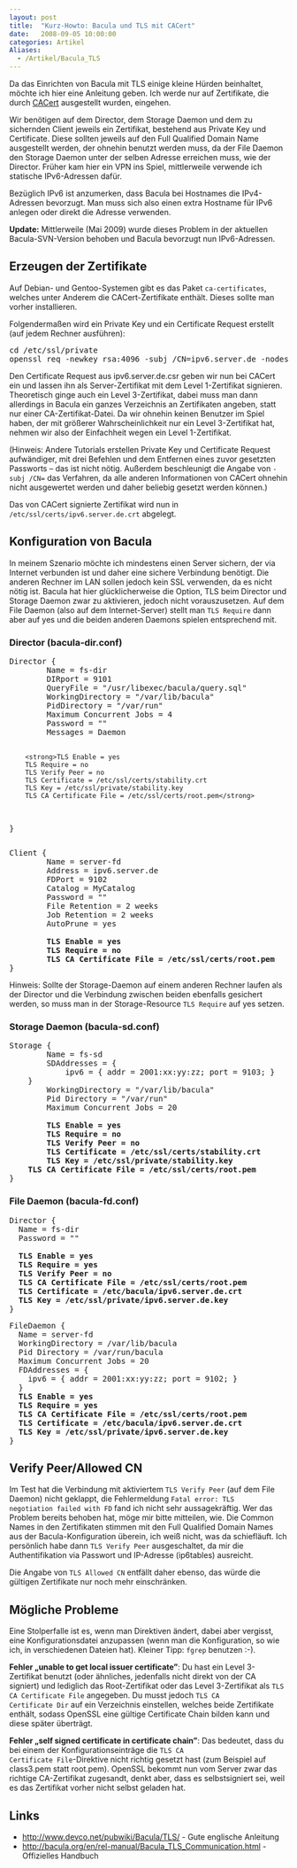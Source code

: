 ```yaml
---
layout: post
title:  "Kurz-Howto: Bacula und TLS mit CACert"
date:   2008-09-05 10:00:00
categories: Artikel
Aliases:
  - /Artikel/Bacula_TLS
---
```




<p>
Da das Einrichten von Bacula mit TLS einige kleine Hürden beinhaltet, möchte
ich hier eine Anleitung geben. Ich werde nur auf Zertifikate, die durch <a
href="http://www.cacert.org/" target="_blank" title="CACert">CACert</a>
ausgestellt wurden, eingehen.
</p>

<p>
Wir benötigen auf dem Director, dem Storage Daemon und dem zu sichernden Client
jeweils ein Zertifikat, bestehend aus Private Key und Certificate. Diese
sollten jeweils auf den Full Qualified Domain Name ausgestellt werden, der
ohnehin benutzt werden muss, da der File Daemon den Storage Daemon unter der
selben Adresse erreichen muss, wie der Director. Früher kam hier ein VPN ins
Spiel, mittlerweile verwende ich statische IPv6-Adressen dafür.
</p>

<p>
Bezüglich IPv6 ist anzumerken, dass Bacula bei Hostnames die IPv4-Adressen
bevorzugt. Man muss sich also einen extra Hostname für IPv6 anlegen oder direkt
die Adresse verwenden.
</p>

<p>
<strong>Update:</strong> Mittlerweile (Mai 2009) wurde dieses Problem in der
aktuellen Bacula-SVN-Version behoben und Bacula bevorzugt nun IPv6-Adressen.
</p>

<h2>Erzeugen der Zertifikate</h2>

<p>
Auf Debian- und Gentoo-Systemen gibt es das Paket <code>ca-certificates</code>,
welches unter Anderem die CACert-Zertifikate enthält. Dieses sollte man vorher
installieren.
</p>

<p>
Folgendermaßen wird ein Private Key und ein Certificate Request erstellt (auf
jedem Rechner ausführen):
</p>
<pre>cd /etc/ssl/private
openssl req -newkey rsa:4096 -subj /CN=ipv6.server.de -nodes -keyout ipv6.server.de.key -out ipv6.server.de.csr</pre>

<p>
Den Certificate Request aus ipv6.server.de.csr geben wir nun bei CACert ein und
lassen ihn als Server-Zertifikat mit dem Level 1-Zertifikat signieren.
Theoretisch ginge auch ein Level 3-Zertifikat, dabei muss man dann allerdings
in Bacula ein ganzes Verzeichnis an Zertifikaten angeben, statt nur einer
CA-Zertifikat-Datei. Da wir ohnehin keinen Benutzer im Spiel haben, der mit
größerer Wahrscheinlichkeit nur ein Level 3-Zertifikat hat, nehmen wir also der
Einfachheit wegen ein Level 1-Zertifikat.
</p>

<p>
(Hinweis: Andere Tutorials erstellen Private Key und Certificate Request
aufwändiger, mit drei Befehlen und dem Entfernen eines zuvor gesetzten
Passworts &ndash; das ist nicht nötig. Außerdem beschleunigt die Angabe von
<code>-subj /CN=</code> das Verfahren, da alle anderen Informationen von CACert
ohnehin nicht ausgewertet werden und daher beliebig gesetzt werden können.)
</p>

<p>
Das von CACert signierte Zertifikat wird nun in
<code>/etc/ssl/certs/ipv6.server.de.crt</code> abgelegt.
</p>

<h2>Konfiguration von Bacula</h2>

<p>
In meinem Szenario möchte ich mindestens einen Server sichern, der via Internet
verbunden ist und daher eine sichere Verbindung benötigt. Die anderen Rechner
im LAN sollen jedoch kein SSL verwenden, da es nicht nötig ist. Bacula hat hier
glücklicherweise die Option, TLS beim Director und Storage Daemon zwar zu
aktivieren, jedoch nicht vorauszusetzen. Auf dem File Daemon (also auf dem
Internet-Server) stellt man <code>TLS Require</code> dann aber auf yes und die
beiden anderen Daemons spielen entsprechend mit.
</p>

<h3>Director (bacula-dir.conf)</h3>
<pre>Director {
        Name = fs-dir
        DIRport = 9101
        QueryFile = "/usr/libexec/bacula/query.sql"
        WorkingDirectory = "/var/lib/bacula"
        PidDirectory = "/var/run"
        Maximum Concurrent Jobs = 4
        Password = ""
        Messages = Daemon

        <strong>TLS Enable = yes
        TLS Require = no
        TLS Verify Peer = no
        TLS Certificate = /etc/ssl/certs/stability.crt
        TLS Key = /etc/ssl/private/stability.key
        TLS CA Certificate File = /etc/ssl/certs/root.pem</strong>
}</pre>

<pre>Client {
        Name = server-fd
        Address = ipv6.server.de
        FDPort = 9102 
        Catalog = MyCatalog
        Password = ""
        File Retention = 2 weeks
        Job Retention = 2 weeks
        AutoPrune = yes

        <strong>TLS Enable = yes
        TLS Require = no
        TLS CA Certificate File = /etc/ssl/certs/root.pem</strong>
}</pre>

<p>
Hinweis: Sollte der Storage-Daemon auf einem anderen Rechner laufen als der
Director und die Verbindung zwischen beiden ebenfalls gesichert werden, so muss
man in der Storage-Resource <code>TLS Require</code> auf yes setzen.
</p>

<h3>Storage Daemon (bacula-sd.conf)</h3>

<pre>Storage {
        Name = fs-sd
        SDAddresses = {
      		ipv6 = { addr = 2001:xx:yy:zz; port = 9103; }
	}
        WorkingDirectory = "/var/lib/bacula"
        Pid Directory = "/var/run"
        Maximum Concurrent Jobs = 20

        <strong>TLS Enable = yes
        TLS Require = no
        TLS Verify Peer = no
        TLS Certificate = /etc/ssl/certs/stability.crt
        TLS Key = /etc/ssl/private/stability.key
	TLS CA Certificate File = /etc/ssl/certs/root.pem</strong>
}</pre>

<h3>File Daemon (bacula-fd.conf)</h3>

<pre>Director {
  Name = fs-dir
  Password = ""

  <strong>TLS Enable = yes
  TLS Require = yes
  TLS Verify Peer = no
  TLS CA Certificate File = /etc/ssl/certs/root.pem
  TLS Certificate = /etc/bacula/ipv6.server.de.crt
  TLS Key = /etc/ssl/private/ipv6.server.de.key</strong>
}</pre>


<pre>FileDaemon {
  Name = server-fd
  WorkingDirectory = /var/lib/bacula
  Pid Directory = /var/run/bacula
  Maximum Concurrent Jobs = 20
  FDAddresses = {
  	ipv6 = { addr = 2001:xx:yy:zz; port = 9102; }
  }
  <strong>TLS Enable = yes
  TLS Require = yes
  TLS CA Certificate File = /etc/ssl/certs/root.pem
  TLS Certificate = /etc/bacula/ipv6.server.de.crt
  TLS Key = /etc/ssl/private/ipv6.server.de.key</strong>
}</pre>

<h2>Verify Peer/Allowed CN</h2>
<p>
Im Test hat die Verbindung mit aktiviertem <code>TLS Verify Peer</code> (auf
dem File Daemon) nicht geklappt, die Fehlermeldung <code>Fatal error: TLS
negotiation failed with FD</code> fand ich nicht sehr aussagekräftig. Wer das
Problem bereits behoben hat, möge mir bitte mitteilen, wie. Die Common Names in
den Zertifikaten stimmen mit den Full Qualified Domain Names aus der
Bacula-Konfiguration überein, ich weiß nicht, was da schiefläuft. Ich
persönlich habe dann <code>TLS Verify Peer</code> ausgeschaltet, da mir die
Authentifikation via Passwort und IP-Adresse (ip6tables) ausreicht.
</p>

<p>
Die Angabe von <code>TLS Allowed CN</code> entfällt daher ebenso, das würde die
gültigen Zertifikate nur noch mehr einschränken.
</p>

<h2>Mögliche Probleme</h2>

<p>
Eine Stolperfalle ist es, wenn man Direktiven ändert, dabei aber vergisst, eine
Konfigurationsdatei anzupassen (wenn man die Konfiguration, so wie ich, in
verschiedenen Dateien hat). Kleiner Tipp: <code>fgrep</code> benutzen :-).
</p>

<p>
<strong>Fehler „unable to get local issuer certificate”</strong>: Du hast ein
Level 3-Zertifikat benutzt (oder ähnliches, jedenfalls nicht direkt von der CA
signiert) und lediglich das Root-Zertifikat oder das Level 3-Zertifikat als
<code>TLS CA Certificate File</code> angegeben. Du musst jedoch <code>TLS CA
Certificate Dir</code> auf ein Verzeichnis einstellen, welches beide
Zertifikate enthält, sodass OpenSSL eine gültige Certificate Chain bilden kann
und diese später überträgt.
</p>

<p>
<strong>Fehler „self signed certificate in certificate chain”</strong>: Das
bedeutet, dass du bei einem der Konfigurationseinträge die <code>TLS CA
Certificate File</code>-Direktive nicht richtig gesetzt hast (zum Beispiel auf
class3.pem statt root.pem). OpenSSL bekommt nun vom Server zwar das richtige
CA-Zertifikat zugesandt, denkt aber, dass es selbstsigniert sei, weil es das
Zertifikat vorher nicht selbst geladen hat.
</p>

<h2>Links</h2>
<ul>
	<li>
	<a href="http://www.devco.net/pubwiki/Bacula/TLS/"
	target="_blank">http://www.devco.net/pubwiki/Bacula/TLS/</a> - Gute
	englische Anleitung
	</li>
	<li>
	<a href="http://bacula.org/en/rel-manual/Bacula_TLS_Communication.html"
	target="_blank">http://bacula.org/en/rel-manual/Bacula_TLS_Communication.html</a>
	- Offizielles Handbuch
	</li>
</ul>
